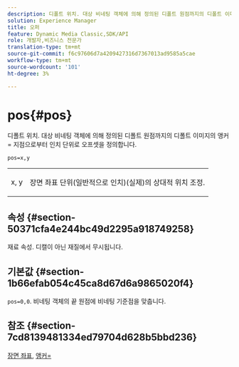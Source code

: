 ```yaml
---
description: 디폴트 위치. 대상 비네팅 객체에 의해 정의된 디폴트 원점까지의 디폴트 이미지의 앵커= 지점으로부터 인치 단위로 오프셋을 정의합니다.
solution: Experience Manager
title: 오퍼
feature: Dynamic Media Classic,SDK/API
role: 개발자,비즈니스 전문가
translation-type: tm+mt
source-git-commit: f6c97606d7a4209427316d7367013ad9585a5cae
workflow-type: tm+mt
source-wordcount: '101'
ht-degree: 3%

---
```



# pos{#pos}

디폴트 위치. 대상 비네팅 객체에 의해 정의된 디폴트 원점까지의 디폴트 이미지의 앵커= 지점으로부터 인치 단위로 오프셋을 정의합니다.

`pos=x,y`

<table id="simpletable_DB3B64EFB67A47AD843812324ABFAE45"> 
 <tr class="strow"> 
  <td class="stentry"> <p><span class="varname"> x</span>,<span class="varname"> y</span> </p></td> 
  <td class="stentry"> <p>장면 좌표 단위(일반적으로 인치)(실제)의 상대적 위치 조정. </p></td> 
 </tr> 
</table>

## 속성 {#section-50371cfa4e244bc49d2295a918749258}

재료 속성. 디캘이 아닌 재질에서 무시됩니다.

## 기본값 {#section-1b66efab054c45ca8d67d6a9865020f4}

`pos=0,0`. 비네팅 객체의 끝 원점에 비네팅 기준점을 맞춥니다.

## 참조 {#section-7cd8139481334ed79704d628b5bbd236}

[장면 좌표](../../../../../ir-api/http-protocol/image-rendering-api-ref/c-ir-http-protocol-ref/c-ir-http-protocol-syntax-and-features/c-ir-vignettes/c-ir-scene-coordinates.md#concept-528507024fa640b19a2631357febf7f1),  [앵커=](../../../../../ir-api/http-protocol/image-rendering-api-ref/c-ir-http-protocol-ref/c-ir-http-protocol-command-reference/r-ir-http-anchor.md#reference-d53923d785c9442997dc7f2199524c26)
